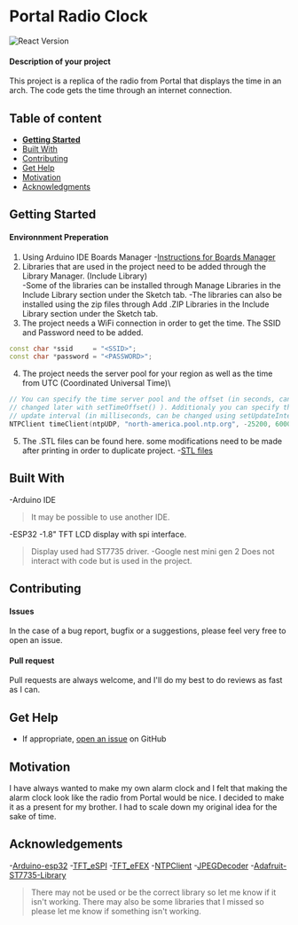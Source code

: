 # Portal Radio Clock

![React Version](https://img.shields.io/badge/release-v1.0.0-blue.svg)


#### Description of your project
This project is a replica of the radio from Portal that displays the time in an arch. The code gets the time through an internet connection.

## Table of content

- [**Getting Started**](#getting-started)
- [Built With](#built-with)
- [Contributing](#contributing)
- [Get Help](#get-help)
- [Motivation](#motivation)
- [Acknowledgments](#acknowledgements)

## Getting Started
#### Environnment Preperation
1. Using Arduino IDE Boards Manager
	-[Instructions for Boards Manager](https://github.com/espressif/arduino-esp32/blob/master/docs/arduino-ide/boards_manager.md)
2. Libraries that are used in the project need to be added through the Library Manager. \(Include Library)\
	-Some of the libraries can be installed through Manage Libraries in the Include Library section under the Sketch tab.
	-The libraries can also be installed using the zip files through Add .ZIP Libraries in the Include Library section under the Sketch tab.
3. The project needs a WiFi connection in order to get the time. The SSID and Password need to be added.
```c++
const char *ssid     = "<SSID>";
const char *password = "<PASSWORD>";
```
4. The project needs the server pool for your region as well as the time from UTC \(Coordinated Universal Time)\
```c++
// You can specify the time server pool and the offset (in seconds, can be
// changed later with setTimeOffset() ). Additionaly you can specify the
// update interval (in milliseconds, can be changed using setUpdateInterval() ).
NTPClient timeClient(ntpUDP, "north-america.pool.ntp.org", -25200, 60000);
```
5. The .STL files can be found here. some modifications need to be made after printing in order to duplicate project.
	-[STL files](https://www.thingiverse.com/thing:4705587)

## Built With

-Arduino IDE
>It may be possible to use another IDE.

-ESP32
-1.8" TFT LCD display with spi interface.
>Display used had ST7735 driver.
-Google nest mini gen 2
>Does not interact with code but is used in the project.

## Contributing

#### Issues
In the case of a bug report, bugfix or a suggestions, please feel very free to open an issue.

#### Pull request
Pull requests are always welcome, and I'll do my best to do reviews as fast as I can.

## Get Help
- If appropriate, [open an issue](https://github.com/PixelThe1AndOnly/PortalRadioClock/issues) on GitHub

## Motivation
I have always wanted to make my own alarm clock and I felt that making the alarm clock look like the radio from Portal would be nice. I decided to make it as a present for my brother. I had to scale down my original idea for the sake of time.

## Acknowledgements
-[Arduino-esp32](https://github.com/espressif/arduino-esp32)
-[TFT_eSPI](https://github.com/Bodmer/TFT_eSPI)
-[TFT_eFEX](https://github.com/Bodmer/TFT_eFEX)
-[NTPClient](https://github.com/arduino-libraries/NTPClient)
-[JPEGDecoder](https://github.com/Bodmer/JPEGDecoder)
-[Adafruit-ST7735-Library](https://github.com/adafruit/Adafruit-ST7735-Library)
>There may not be used or be the correct library so let me know if it isn't working.
>There may also be some libraries that I missed so please let me know if something isn't working.





